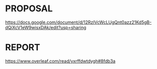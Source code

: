 # PROPOSAL

https://docs.google.com/document/d/12RzIVcWcLUgQnt0azz21Kd5gB-dQiXcV1eW9wisxDAk/edit?usp=sharing

# REPORT

https://www.overleaf.com/read/yxrffdwtdygh#8fdb3a
